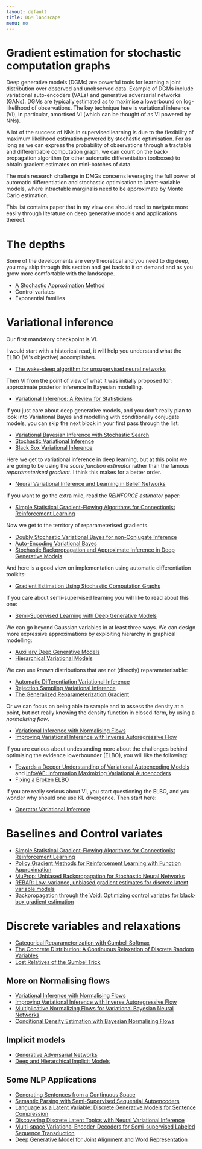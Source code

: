 ```yaml
---
layout: default
title: DGM landscape
menu: no
---
```


# Gradient estimation for stochastic computation graphs

Deep generative models (DGMs) are powerful tools for learning a joint distribution over observed and unobserved data. Example of DGMs include variational auto-encoders (VAEs) and generative adversarial networks (GANs). 
DGMs are typically estimated as to maximise a lowerbound on log-likelihood of observations. The key technique here is variational inference (VI), in particular, amortised VI (which can be thought of as VI powered by NNs). 

A lot of the success of NNs in supervised learning is due to the flexibility of maximum likelihood estimation powered by stochastic optimisation. For as long as we can express the probability of observations through a tractable and differentiable computation graph, we can count on the back-propagation algorithm (or other automatic differentiation toolboxes) to obtain gradient estimates on mini-batches of data. 

The main research challenge in DMGs concerns leveraging the full power of automatic differentiation and stochastic optimisation to latent-variable models, where intractable marginalis need to be approximate by Monte Carlo estimation. 

This list contains paper that in my view one should read to navigate more easily through literature on deep generative models and applications thereof. 

# The depths

Some of the developments are very theoretical and you need to dig deep, you may skip through this section and get back to it on demand and as you grow more comfortable with the landscape.


* [A Stochastic Approximation Method](https://www.jstor.org/stable/2236626)
* Control variates
* Exponential families

# Variational inference

Our first mandatory checkpoint is VI.

I would start with a historical read, it will help you understand what the ELBO (VI's objective) accomplishes.

* [The wake-sleep algorithm for unsupervised neural networks](http://www.cs.toronto.edu/~fritz/absps/ws.pdf)

Then VI from the point of view of what it was initially proposed for: approximate posterior inference in Bayesian modelling.

* [Variational Inference: A Review for Statisticians](https://arxiv.org/pdf/1601.00670.pdf)

If you just care about deep generative models, and you don't really plan to look into Variational Bayes and modelling with conditionally conjugate models, you can skip the next block in your first pass through the list:

* [Variational Bayesian Inference with Stochastic Search](https://arxiv.org/pdf/1206.6430.pdf)
* [Stochastic Variational Inference](https://arxiv.org/pdf/1206.7051.pdf)
* [Black Box Variational Inference](https://arxiv.org/pdf/1401.0118.pdf)

Here we get to variational inference in deep learning, but at this point we are going to be using the *score function estimator* rather than the famous *reparameterised gradient*. I think this makes for a better order.

* [Neural Variational Inference and Learning in Belief Networks](https://arxiv.org/pdf/1402.0030.pdf)

If you want to go the extra mile, read the *REINFORCE estimator* paper:

* [Simple Statistical Gradient-Flowing Algorithms for Connectionist Reinforcement Learning](https://link.springer.com/content/pdf/10.1007%2FBF00992696.pdf)

Now we get to the territory of reparameterised gradients. 

* [Doubly Stochastic Variational Bayes for non-Conjugate Inference](http://jmlr.org/proceedings/papers/v32/titsias14.pdf)
* [Auto-Encoding Variational Bayes](https://arxiv.org/pdf/1312.6114.pdf)
* [Stochastic Backpropagation and Approximate Inference in Deep Generative Models](https://arxiv.org/pdf/1401.4082.pdf)

And here is a good view on implementation using automatic differentiation toolkits:

* [Gradient Estimation Using Stochastic Computation Graphs](https://arxiv.org/pdf/1506.05254)

If you care about semi-supervised learning you will like to read about this one:

* [Semi-Supervised Learning with Deep Generative Models](https://arxiv.org/pdf/1406.5298.pdf)

We can go beyond Gaussian variables in at least three ways. We can design more expressive approximations by exploiting hierarchy in graphical modelling:

* [Auxiliary Deep Generative Models]( https://arxiv.org/pdf/1602.05473.pdf)
* [Hierarchical Variational Models](https://arxiv.org/pdf/1511.02386.pdf)

We can use *known* distributions that are not (directly) reparameterisable:

* [Automatic Differentiation Variational Inference](https://arxiv.org/pdf/1603.00788.pdf)
* [Rejection Sampling Variational Inference](https://arxiv.org/pdf/1610.05683.pdf)
* [The Generalized Reparameterization Gradient](https://arxiv.org/pdf/1610.02287.pdf)

Or we can focus on being able to sample and to assess the density at a point, but not really knowing the density function in closed-form, by using a *normalising flow*.

* [Variational Inference with Normalising Flows](https://arxiv.org/abs/1505.05770)
* [Improving Variational Inference with Inverse Autoregressive Flow](https://arxiv.org/abs/1606.04934)

If you are curious about undestanding more about the challenges behind optimising the evidence lowerbounder (ELBO), you will like the following:

* [Towards a Deeper Understanding of Variational Autoencoding Models](https://arxiv.org/pdf/1702.08658.pdf) and [InfoVAE: Information Maximizing Variational Autoencoders](https://arxiv.org/pdf/1706.02262.pdf)
* [Fixing a Broken ELBO](https://arxiv.org/pdf/1711.00464.pdf)


If you are really serious about VI, you start questioning the ELBO, and you wonder why should one use KL divergence. Then start here:

* [Operator Variational Inference](https://arxiv.org/pdf/1610.09033.pdf)

# Baselines and Control variates


* [Simple Statistical Gradient-Flowing Algorithms for Connectionist Reinforcement Learning](https://link.springer.com/content/pdf/10.1007%2FBF00992696.pdf)
* [Policy Gradient Methods for Reinforcement Learning with Function Approximation](https://papers.nips.cc/paper/1713-policy-gradient-methods-for-reinforcement-learning-with-function-approximation.pdf)
* [MuProp: Unbiased Backpropagation for Stochastic Neural Networks](https://arxiv.org/abs/1511.05176)
* [REBAR: Low-variance, unbiased gradient estimates for discrete latent variable models](https://arxiv.org/pdf/1703.07370.pdf)
* [Backpropagation through the Void: Optimizing control variates for black-box gradient estimation](https://arxiv.org/pdf/1711.00123.pdf)

# Discrete variables and relaxations

* [Categorical Reparameterization with Gumbel-Softmax](https://arxiv.org/pdf/1611.01144.pdf)
* [The Concrete Distribution: A Continuous Relaxation of Discrete Random Variables](https://arxiv.org/pdf/1611.00712.pdf)
* [Lost Relatives of the Gumbel Trick](https://arxiv.org/pdf/1706.04161.pdf)

## More on Normalising flows

* [Variational Inference with Normalising Flows](https://arxiv.org/abs/1505.05770)
* [Improving Variational Inference with Inverse Autoregressive Flow](https://arxiv.org/abs/1606.04934)
* [Multiplicative Normalizing Flows for Variational Bayesian Neural Networks](https://arxiv.org/abs/1703.01961)
* [Conditional Density Estimation with Bayesian Normalising Flows](https://arxiv.org/pdf/1802.04908.pdf)

## Implicit models 

* [Generative Adversarial Networks](https://arxiv.org/pdf/1406.2661.pdf)
* [Deep and Hierarchical Implicit Models](https://arxiv.org/pdf/1702.08896.pdf)

## Some NLP Applications

* [Generating Sentences from a Continuous Space](//arxiv.org/pdf/1511.06349.pdf)
* [Semantic Parsing with Semi-Supervised Sequential Autoencoders](https://arxiv.org/pdf/1609.09315.pdf)
* [Language as a Latent Variable: Discrete Generative Models for Sentence Compression](https://arxiv.org/pdf/1609.07317.pdf)
* [Discovering Discrete Latent Topics with Neural Variational Inference](//arxiv.org/pdf/1706.00359.pdf)
* [Multi-space Variational Encoder-Decoders for Semi-supervised Labeled Sequence Transduction](https://arxiv.org/pdf/1704.01691.pdf)
* [Deep Generative Model for Joint Alignment and Word Representation](https://arxiv.org/pdf/1802.05883.pdf)




